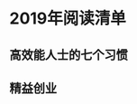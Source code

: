 # 2019年阅读清单

<link rel="stylesheet" type="text/css" href="../auto-number-title.css" />

## 高效能人士的七个习惯

## 精益创业

